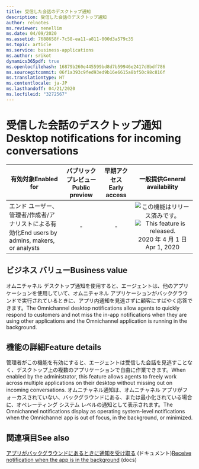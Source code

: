 ```yaml
---
title: 受信した会話のデスクトップ通知
description: 受信した会話のデスクトップ通知
author: relnotes
ms.reviewer: nenellim
ms.date: 04/09/2020
ms.assetid: 7688658f-7c58-ea11-a811-000d3a579c35
ms.topic: article
ms.service: business-applications
ms.author: srikot
dynamics365pdf: true
ms.openlocfilehash: 16879b260e445599bd8d7b59946e2417d8bdf786
ms.sourcegitcommit: 06f1a393c9fed93ed9b16e6615a8bf50c98c816f
ms.translationtype: HT
ms.contentlocale: ja-JP
ms.lasthandoff: 04/21/2020
ms.locfileid: "3272567"
---
```

# <a name="desktop-notifications-for-incoming-conversations"></a><span data-ttu-id="5579e-103">受信した会話のデスクトップ通知</span><span class="sxs-lookup"><span data-stu-id="5579e-103">Desktop notifications for incoming conversations</span></span>


| <span data-ttu-id="5579e-104">有効対象</span><span class="sxs-lookup"><span data-stu-id="5579e-104">Enabled for</span></span>    |  <span data-ttu-id="5579e-105">パブリック プレビュー</span><span class="sxs-lookup"><span data-stu-id="5579e-105">Public preview</span></span> | <span data-ttu-id="5579e-106">早期アクセス</span><span class="sxs-lookup"><span data-stu-id="5579e-106">Early access</span></span> | <span data-ttu-id="5579e-107">一般提供</span><span class="sxs-lookup"><span data-stu-id="5579e-107">General availability</span></span> | 
| ---------- | :----------: |:----------: |:----------: |
|<span data-ttu-id="5579e-108">エンド ユーザー、管理者/作成者/アナリストによる有効化</span><span class="sxs-lookup"><span data-stu-id="5579e-108">End users by admins, makers, or analysts</span></span>|-|-| <span data-ttu-id="5579e-109">![この機能はリリース済みです。](/dynamics365-release-plan/media/green-checkmark.png "この機能はリリース済みです。")</span><span class="sxs-lookup"><span data-stu-id="5579e-109">![This feature is released.](/dynamics365-release-plan/media/green-checkmark.png "This feature is released.")</span></span> <span data-ttu-id="5579e-110">2020 年 4 月 1 日</span><span class="sxs-lookup"><span data-stu-id="5579e-110">Apr 1, 2020</span></span>|


## <a name="business-value"></a><span data-ttu-id="5579e-111">ビジネス バリュー</span><span class="sxs-lookup"><span data-stu-id="5579e-111">Business value</span></span>
<!-- bv start -->
<span data-ttu-id="5579e-112">オムニチャネル デスクトップ通知を使用すると、エージェントは、他のアプリケーションを使用していて、オムニチャネル アプリケーションがバックグラウンドで実行されているときに、アプリ内通知を見逃さずに顧客にすばやく応答できます。</span><span class="sxs-lookup"><span data-stu-id="5579e-112">The Omnichannel desktop notifications allow agents to quickly respond to customers and not miss the in-app notifications when they are using other applications and the Omnichannel application is running in the background.</span></span>
<!-- bv end -->



## <a name="feature-details"></a><span data-ttu-id="5579e-113">機能の詳細</span><span class="sxs-lookup"><span data-stu-id="5579e-113">Feature details</span></span>
<!--feature detail start -->
<span data-ttu-id="5579e-114">管理者がこの機能を有効にすると、エージェントは受信した会話を見逃すことなく、デスクトップ上の複数のアプリケーションで自由に作業できます。</span><span class="sxs-lookup"><span data-stu-id="5579e-114">When enabled by the administrator, this feature allows agents to freely work across multiple applications on their desktop without missing out on incoming conversations.</span></span> <span data-ttu-id="5579e-115">オムニチャネル通知は、オムニチャネル アプリがフォーカスされていない、バックグラウンドにある、または最小化されている場合に、オペレーティング システム レベルの通知として表示されます。</span><span class="sxs-lookup"><span data-stu-id="5579e-115">The Omnichannel notifications display as operating system-level notifications when the Omnichannel app is out of focus, in the background, or minimized.</span></span>
<!--feature detail end -->










## <a name="see-also"></a><span data-ttu-id="5579e-116">関連項目</span><span class="sxs-lookup"><span data-stu-id="5579e-116">See also</span></span>

<!--docs start-->
<span data-ttu-id="5579e-117">[アプリがバックグラウンドにあるときに通知を受け取る](https://docs.microsoft.com/dynamics365/omnichannel/agent/agent-oc/oc-notifications#receive-notification-when-the-app-is-in-the-background) (ドキュメント)</span><span class="sxs-lookup"><span data-stu-id="5579e-117">[Receive notification when the app is in the background](https://docs.microsoft.com/dynamics365/omnichannel/agent/agent-oc/oc-notifications#receive-notification-when-the-app-is-in-the-background) (docs)</span></span>
<!--docs end-->
